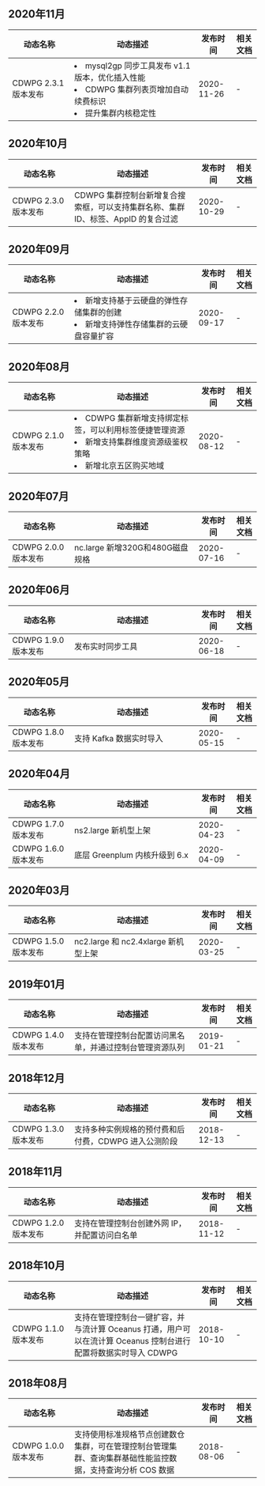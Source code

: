 ## 2020年11月
<table>
<thead>
<tr>
<th width="25%">动态名称</th>
<th width="50%">动态描述</th>
<th width="15%">发布时间</th>
<th width="10%">相关文档</th>
</tr>
</thead>
<tbody>
<tr>
<td>CDWPG 2.3.1 版本发布</td>
<td><li>mysql2gp 同步工具发布 v1.1 版本，优化插入性能
<li>CDWPG 集群列表页增加自动续费标识
<li>提升集群内核稳定性</td>
<td>2020-11-26</td>
<td>-
</td>
</tr>
</tbody></table>


## 2020年10月
<table>
<thead>
<tr>
<th width="25%">动态名称</th>
<th width="50%">动态描述</th>
<th width="15%">发布时间</th>
<th width="10%">相关文档</th>
</tr>
</thead>
<tbody>
<tr>
<td>CDWPG 2.3.0 版本发布</td>
<td>CDWPG 集群控制台新增复合搜索框，可以支持集群名称、集群 ID、标签、AppID 的复合过滤</td>
<td>2020-10-29</td>
<td>-
</td>
</tr>
</tbody></table>

## 2020年09月
<table>
<thead>
<tr>
<th width="25%">动态名称</th>
<th width="50%">动态描述</th>
<th width="15%">发布时间</th>
<th width="10%">相关文档</th>
</tr>
</thead>
<tbody>
<tr>
<td>CDWPG 2.2.0 版本发布</td>
<td><li>新增支持基于云硬盘的弹性存储集群的创建<li>新增支持弹性存储集群的云硬盘容量扩容</td>
<td>2020-09-17</td>
<td>-
</td>
</tr>
</tbody></table>


## 2020年08月
<table>
<thead>
<tr>
<th width="25%">动态名称</th>
<th width="50%">动态描述</th>
<th width="15%">发布时间</th>
<th width="10%">相关文档</th>
</tr>
</thead>
<tbody>
<tr>
<td>CDWPG 2.1.0 版本发布</td>
<td><li>CDWPG 集群新增支持绑定标签，可以利用标签便捷管理资源<br>
<li>新增支持集群维度资源级鉴权策略<br>
<li>新增北京五区购买地域</td>
<td> 2020-08-12 </td>
<td>-
</td>
</tr>
</tbody></table>

## 2020年07月
<table>
<thead>
<tr>
<th width="25%">动态名称</th>
<th width="50%">动态描述</th>
<th width="15%">发布时间</th>
<th width="10%">相关文档</th>
</tr>
</thead>
<tbody>
<tr>
<td>CDWPG 2.0.0 版本发布</td>
<td>nc.large 新增320G和480G磁盘规格</td>
<td> 2020-07-16 </td>
<td>-
</td>
</tr>
</tbody></table>

## 2020年06月
<table>
<thead>
<tr>
<th width="25%">动态名称</th>
<th width="50%">动态描述</th>
<th width="15%">发布时间</th>
<th width="10%">相关文档</th>
</tr>
</thead>
<tbody>
<tr>
<td>CDWPG 1.9.0 版本发布</td>
<td>发布实时同步工具</td>
<td> 2020-06-18  </td>
<td>-
</td>
</tr>
</tbody></table>

##  2020年05月
<table>
<thead>
<tr>
<th width="25%">动态名称</th>
<th width="50%">动态描述</th>
<th width="15%">发布时间</th>
<th width="10%">相关文档</th>
</tr>
</thead>
<tbody>
<tr>
<td>CDWPG 1.8.0 版本发布</td>
<td>支持 Kafka 数据实时导入</td>
<td>2020-05-15  </td>
<td>-
</td>
</tr>
</tbody></table>

##  2020年04月
<table>
<thead>
<tr>
<th width="25%">动态名称</th>
<th width="50%">动态描述</th>
<th width="15%">发布时间</th>
<th width="10%">相关文档</th>
</tr>
</thead>
<tbody>
<tr>
<td>CDWPG 1.7.0 版本发布</td>
<td>ns2.large 新机型上架</td>
<td>2020-04-23  </td>
<td>-
</td>
</tr>
<tr>
<td>CDWPG 1.6.0 版本发布</td>
<td>底层 Greenplum 内核升级到 6.x</td>
<td>2020-04-09  </td>
<td>-
</td>
</tr>
</tbody></table>


##  2020年03月

<table>
<thead>
<tr>
<th width="25%">动态名称</th>
<th width="50%">动态描述</th>
<th width="15%">发布时间</th>
<th width="10%">相关文档</th>
</tr>
</thead>
<tbody><tr>
<td>CDWPG 1.5.0 版本发布</td>
<td>nc2.large 和 nc2.4xlarge 新机型上架</td>
<td>2020-03-25 </td>
<td>-
</td>
</tr>
</tbody></table>

## 2019年01月

<table>
<thead>
<tr>
<th width="25%">动态名称</th>
<th width="50%">动态描述</th>
<th width="15%">发布时间</th>
<th width="10%">相关文档</th>
</tr>
</thead>
<tbody><tr>
<td>CDWPG 1.4.0 版本发布</td>
<td>支持在管理控制台配置访问黑名单，并通过控制台管理资源队列</td>
<td>2019-01-21 </td>
<td>-
</td>
</tr>
</tbody></table>


## 2018年12月

<table>
<thead>
<tr>
<th width="25%">动态名称</th>
<th width="50%">动态描述</th>
<th width="15%">发布时间</th>
<th width="10%">相关文档</th>
</tr>
</thead>
<tbody><tr>
<td>CDWPG 1.3.0 版本发布</td>
<td>支持多种实例规格的预付费和后付费，CDWPG 进入公测阶段</td>
<td>2018-12-13 </td>
<td>-
</td>
</tr>
</tbody></table>

## 2018年11月

<table>
<thead>
<tr>
<th width="25%">动态名称</th>
<th width="50%">动态描述</th>
<th width="15%">发布时间</th>
<th width="10%">相关文档</th>
</tr>
</thead>
<tbody><tr>
<td>CDWPG 1.2.0 版本发布</td>
<td>支持在管理控制台创建外网 IP，并配置访问白名单</td>
<td>2018-11-12 </td>
<td>-
</td>
</tr>
</tbody></table>

## 2018年10月

<table>
<thead>
<tr>
<th width="25%">动态名称</th>
<th width="50%">动态描述</th>
<th width="15%">发布时间</th>
<th width="10%">相关文档</th>
</tr>
</thead>
<tbody><tr>
<td>CDWPG 1.1.0 版本发布</td>
<td>支持在管理控制台一键扩容，并与流计算 Oceanus 打通，用户可以在流计算 Oceanus 控制台进行配置将数据实时导入 CDWPG</td>
<td>2018-10-10 </td>
<td>-
</td>
</tr>
</tbody></table>

## 2018年08月 

<table>
<thead>
<tr>
<th width="25%">动态名称</th>
<th width="50%">动态描述</th>
<th width="15%">发布时间</th>
<th width="10%">相关文档</th>
</tr>
</thead>
<tbody><tr>
<td>CDWPG 1.0.0 版本发布</td>
<td>支持使用标准规格节点创建数仓集群，可在管理控制台管理集群、查询集群基础性能监控数据，支持查询分析 COS 数据</td>
<td>2018-08-06 </td>
<td>-
</td>
</tr>
</tbody></table>

